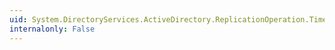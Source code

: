 ```yaml
---
uid: System.DirectoryServices.ActiveDirectory.ReplicationOperation.TimeEnqueued
internalonly: False
---
```

